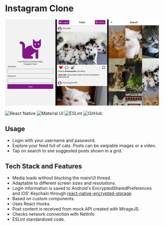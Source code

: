 # Instagram Clone
![Instagram Clone](cover.png)

![React Native](https://img.shields.io/badge/react_native%20-%2320232a.svg?&style=for-the-badge&logo=react&logoColor=%2361DAFB)
![Material UI](https://img.shields.io/badge/material%20ui%20-%230081CB.svg?&style=for-the-badge&logo=material-ui&logoColor=white)
![ESLint](https://img.shields.io/badge/ESLint-4B3263?style=for-the-badge&logo=eslint&logoColor=white)
![GitHub](https://img.shields.io/badge/github%20-%23121011.svg?&style=for-the-badge&logo=github&logoColor=white)

## Usage
- Login with your username and password.
- Explore your feed full of cats. Posts can be swipable images or a video.
- Tap on search to see suggested posts shown in a grid.

## Tech Stack and Features
- Media loads without blocking the main/UI thread.
- Adaptable to different screen sizes and resolutions.
- Login information is saved to Android's EncryptedSharedPreferences and iOS' Keychain through [react-native-encrypted-storage](https://github.com/emeraldsanto/react-native-encrypted-storage).
- Based on custom components.
- Uses React Hooks.
- Post content is received from mock API created with MirageJS.
- Checks network connection with NetInfo
- ESLint standardized code.
